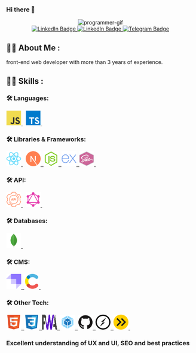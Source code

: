 ### Hi there 👋

<!--
**MiladKarandish/MiladKarandish** is a ✨ _special_ ✨ repository because its `README.md` (this file) appears on your GitHub profile.

Here are some ideas to get you started:

- 🔭 I’m currently working on ...
- 🌱 I’m currently learning ...
- 👯 I’m looking to collaborate on ...
- 🤔 I’m looking for help with ...
- 💬 Ask me about ...
- 📫 How to reach me: ...
- 😄 Pronouns: ...
- ⚡ Fun fact: ...
-->
<!-- Show case -->
<div id="header" align="center">
  <img src="https://media.giphy.com/media/gjrYDwbjnK8x36xZIO/giphy.gif" width="100" alt="programmer-gif" />
</div>

<!-- Contact -->
<div id="badges" align="center">
  <a href="https://www.linkedin.com/in/milad-karandish">
    <img src="https://img.shields.io/badge/LinkedIn-blue?style=for-the-badge&logo=linkedin&logoColor=white" alt="LinkedIn Badge"/>
  </a>
  <a href="mailto:miladkaarandish@gmail.com">
    <img src="https://img.shields.io/badge/Gmail-D14836?style=for-the-badge&logo=gmail&logoColor=white" alt="LinkedIn Badge"/>
  </a>
  <a href="https://t.me/MiladKaarandish">
    <img src="https://img.shields.io/badge/Telegram-blue?style=for-the-badge&logo=telegram&logoColor=white" alt="Telegram Badge"/>
  </a>
</div>

<!-- About me -->
## :woman_technologist: About Me :
front-end web developer with more than 
3 years of experience.

<!-- Skills -->
## :woman_technologist: Skills :

### :hammer_and_wrench: Languages:
<div>
  <!-- JavaScript -->
  <a href="https://developer.mozilla.org/en-US/docs/Web/JavaScript" target="_blank" >
    <img src="https://github.com/MiladKarandish/MiladKarandish/blob/main/icons/javascript.svg" title="JavaScript" alt="JavaScript" width="40" height="40" title="JavaScript"   />
  </a>&nbsp;
  <!-- TypeScript -->
  <a href="https://www.typescriptlang.org" target="_blank" >
    <img src="https://github.com/MiladKarandish/MiladKarandish/blob/main/icons/typescript.svg" title="TypeScript" alt="TypeScript" width="40" height="40" title="TypeScript"   />
  </a>&nbsp;
</div>

### :hammer_and_wrench: Libraries & Frameworks:
<div>
 <!-- React -->
  <a href="https://react.dev" target="_blank" >
    <img src="https://github.com/MiladKarandish/MiladKarandish/blob/main/icons/react.svg" title="React" alt="React" width="40" height="40" title="React" />
  </a>&nbsp;
  <!-- Next.js -->
  <a href="https://nextjs.org" target="_blank" >
    <img src="https://github.com/MiladKarandish/MiladKarandish/blob/main/icons/nextjs.svg" title="Next.js" alt="Next.js" width="40" height="40" title="Next.js" />&nbsp;
  </a>
  <!-- Node.js -->
  <a href="https://nodejs.org/en" target="_blank" >
    <img src="https://github.com/MiladKarandish/MiladKarandish/blob/main/icons/nodejs.svg" title="Node.js" alt="Node.js" width="40" height="40" title="Node.js" />&nbsp;
  </a>
  <!-- Express -->
  <a href="https://expressjs.com" target="_blank" >
    <img src="https://github.com/MiladKarandish/MiladKarandish/blob/main/icons/express.svg" title="MongoDB" alt="MongoDB" width="40" height="40" title="MongoDB" />&nbsp;
  </a>
  <!-- Sass -->
  <a href="https://sass-lang.com" target="_blank" >
    <img src="https://github.com/MiladKarandish/MiladKarandish/blob/main/icons/sass.svg" title="Sass" alt="Sass" width="40" height="40" title="Sass" />&nbsp;
  </a>
</div>

### :hammer_and_wrench: API:
<div>
  <!-- RestfulAPI -->
  <a href="https://developer.mozilla.org/en-US/docs/Web/JavaScript" target="_blank" >
    <img src="https://github.com/MiladKarandish/MiladKarandish/blob/main/icons/restfulapi.svg" title="RestfulAPI" alt="RestfulAPI" width="40" height="40"   title="RestfulAPI"   />
  </a>&nbsp;
  <!-- GraphQL -->
  <a href="https://www.typescriptlang.org" target="_blank" >
    <img src="https://github.com/MiladKarandish/MiladKarandish/blob/main/icons/graphql.svg" title="GraphQL" alt="GraphQL" width="40" height="40" title="GraphQL"   />
  </a>&nbsp;
</div>

### :hammer_and_wrench: Databases:
<div>
 <!-- MongoDB -->
  <a href="https://www.mongodb.com" target="_blank" >
    <img src="https://github.com/MiladKarandish/MiladKarandish/blob/main/icons/mongodb.svg" title="MongoDB" alt="MongoDB" width="40" height="40" title="MongoDB" />&nbsp;
  </a>
</div>

### :hammer_and_wrench: CMS:
<div>
 <!-- Strapi -->
  <a href="https://strapi.io" target="_blank" >
    <img src="https://github.com/MiladKarandish/MiladKarandish/blob/main/icons/strapi.svg" title="Strapi" alt="Strapi" width="40" height="40" title="Strapi" />&nbsp;
  </a>
 <!-- Contentful -->
  <a href="https://www.contentful.com" target="_blank" >
    <img src="https://github.com/MiladKarandish/MiladKarandish/blob/main/icons/contentful.svg" title="Contentful" alt="Contentful" width="40" height="40" title="Contentful" />&nbsp;
  </a>
</div>

### :hammer_and_wrench: Other Tech:
<div>
 <!-- HTML -->
  <a href="https://www.mongodb.com" target="_blank" >
    <img src="https://github.com/MiladKarandish/MiladKarandish/blob/main/icons/html.svg" title="HTML" alt="HTML" width="40" height="40" title="HTML" />&nbsp;
  </a>
 <!-- CSS -->
  <a href="https://www.mongodb.com" target="_blank" >
    <img src="https://github.com/MiladKarandish/MiladKarandish/blob/main/icons/css.svg" title="CSS" alt="CSS" width="40" height="40" title="CSS" />&nbsp;
  </a>
 <!-- PWA -->
  <a href="https://www.mongodb.com" target="_blank" >
    <img src="https://github.com/MiladKarandish/MiladKarandish/blob/main/icons/pwa.svg" title="PWA" alt="PWA" width="40" height="40" title="PWA" />&nbsp;
  </a>
 <!-- Webpack -->
  <a href="https://www.mongodb.com" target="_blank" >
    <img src="https://github.com/MiladKarandish/MiladKarandish/blob/main/icons/webpack.svg" title="Webpack" alt="Webpack" width="40" height="40" title="Webpack" />&nbsp;
  </a>
 <!-- Github -->
  <a href="https://www.mongodb.com" target="_blank" >
    <img src="https://github.com/MiladKarandish/MiladKarandish/blob/main/icons/github.svg" title="Github" alt="Github" width="40" height="40" title="Github" />&nbsp;
  </a>
 <!-- Socket.io -->
  <a href="https://www.mongodb.com" target="_blank" >
    <img src="https://github.com/MiladKarandish/MiladKarandish/blob/main/icons/socketio.svg" title="Socket.io" alt="Socket.io" width="40" height="40" title="Socket.io" />&nbsp;
  </a>
 <!-- EsBuild -->
  <a href="https://www.mongodb.com" target="_blank" >
    <img src="https://github.com/MiladKarandish/MiladKarandish/blob/main/icons/esbuild.svg" title="EsBuild" alt="EsBuild" width="40" height="40" title="EsBuild" />&nbsp;
  </a>
</div>

### Excellent understanding of UX and UI, SEO and best practices
